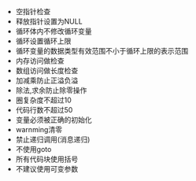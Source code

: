 + 空指针检查
+ 释放指针设置为NULL
+ 循环体内不修改循环变量
+ 循环设置循环上限
+ 循环变量的数据类型有效范围不小于循环上限的表示范围
+ 内存访问做检查
+ 数组访问做长度检查
+ 加减乘防止正溢负溢
+ 除法,求余防止除零操作
+ 圈复杂度不超过10
+ 代码行数不超过50
+ 变量必须被正确的初始化
+ warnming清零
+ 禁止递归调用(消息递归)
+ 不使用goto
+ 所有代码块使用括号
+ 不建议使用可变参数

